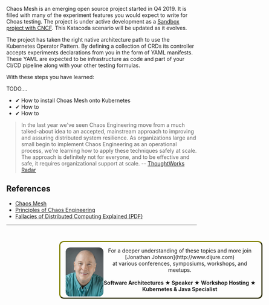 Chaos Mesh is an emerging open source project started in Q4 2019. It is filled with many of the experiment features you would expect to write for Choas testing. The project is under active development as a [Sandbox project with CNCF](https://www.cncf.io/sandbox-projects/). This Katacoda scenario will be updated as it evolves.

The project has taken the right native architecture path to use the Kubernetes Operator Pattern. By defining a collection of CRDs its controller accepts experiments declarations from you in the form of YAML manifests. These YAML are expected to be infrastructure as code and part of your CI/CD pipeline along with your other testing formulas.

With these steps you have learned:

TODO....
- &#x2714; How to install Choas Mesh onto Kubernetes
- &#x2714; How to 
- &#x2714; How to 

> In the last year we've seen Chaos Engineering move from a much talked-about idea to an accepted, mainstream approach to improving and assuring distributed system resilience. As organizations large and small begin to implement Chaos Engineering as an operational process, we're learning how to apply these techniques safely at scale. The approach is definitely not for everyone, and to be effective and safe, it requires organizational support at scale. -- [ThoughtWorks Radar](https://www.thoughtworks.com/radar/techniques/chaos-engineering)

## References ##

- [Chaos Mesh](github.com/chaos-mesh/chaos-mesh)
- [Principles of Chaos Engineering](http://principlesofchaos.org/)
- [Fallacies of Distributed Computing Explained (PDF)](http://www.rgoarchitects.com/Files/fallacies.pdf)

------
<p style="width: 100%; text-align: center; padding: 1em; margin: 3em; margin-left: 10em; margin-right: 10em; border-; 1px; border-color: olive;  border-radius: 12px; border-style:outset">
<img align="left" src="./assets/jonathan-johnson.jpg" width="100" style="border-radius: 12px">
For a deeper understanding of these topics and more join <br>[Jonathan Johnson](http://www.dijure.com)<br> at various conferences, symposiums, workshops, and meetups.
<br><br>
<b>Software Architectures ★ Speaker ★ Workshop Hosting ★ Kubernetes & Java Specialist</b>
</p>

